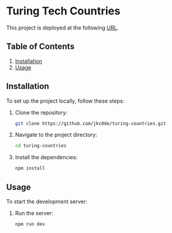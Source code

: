 # Turing Tech Countries

This project is deployed at the following [URL](https://turing-countries-pink.vercel.app/).

## Table of Contents

1. [Installation](#installation)
2. [Usage](#usage)

## Installation

To set up the project locally, follow these steps:

1. Clone the repository:

   ```sh
   git clone https://github.com/jkc0de/turing-countries.git
   ```

2. Navigate to the project directory:

   ```sh
   cd turing-countries
   ```

3. Install the dependencies:

   ```sh
   npm install
   ```

## Usage

To start the development server:

1. Run the server:

   ```sh
   npm run dev
   ```
